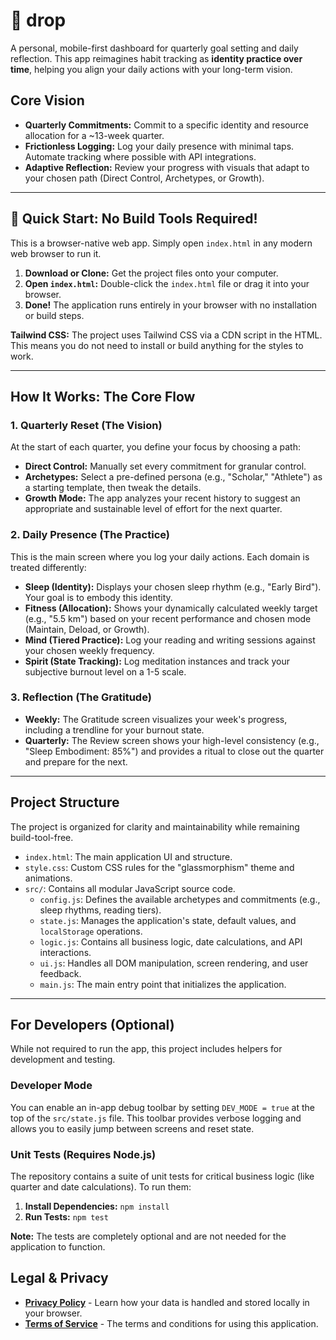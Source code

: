 # 🌊 drop

A personal, mobile-first dashboard for quarterly goal setting and daily reflection. This app reimagines habit tracking as **identity practice over time**, helping you align your daily actions with your long-term vision.

## Core Vision

*   **Quarterly Commitments:** Commit to a specific identity and resource allocation for a ~13-week quarter.
*   **Frictionless Logging:** Log your daily presence with minimal taps. Automate tracking where possible with API integrations.
*   **Adaptive Reflection:** Review your progress with visuals that adapt to your chosen path (Direct Control, Archetypes, or Growth).

---

## 🚀 Quick Start: No Build Tools Required!

This is a browser-native web app. Simply open `index.html` in any modern web browser to run it.

1.  **Download or Clone:** Get the project files onto your computer.
2.  **Open `index.html`:** Double-click the `index.html` file or drag it into your browser.
3.  **Done!** The application runs entirely in your browser with no installation or build steps.

**Tailwind CSS:** The project uses Tailwind CSS via a CDN script in the HTML. This means you do not need to install or build anything for the styles to work.

---

## How It Works: The Core Flow

### 1. Quarterly Reset (The Vision)
At the start of each quarter, you define your focus by choosing a path:
*   **Direct Control:** Manually set every commitment for granular control.
*   **Archetypes:** Select a pre-defined persona (e.g., "Scholar," "Athlete") as a starting template, then tweak the details.
*   **Growth Mode:** The app analyzes your recent history to suggest an appropriate and sustainable level of effort for the next quarter.

### 2. Daily Presence (The Practice)
This is the main screen where you log your daily actions. Each domain is treated differently:
*   **Sleep (Identity):** Displays your chosen sleep rhythm (e.g., "Early Bird"). Your goal is to embody this identity.
*   **Fitness (Allocation):** Shows your dynamically calculated weekly target (e.g., "5.5 km") based on your recent performance and chosen mode (Maintain, Deload, or Growth).
*   **Mind (Tiered Practice):** Log your reading and writing sessions against your chosen weekly frequency.
*   **Spirit (State Tracking):** Log meditation instances and track your subjective burnout level on a 1-5 scale.

### 3. Reflection (The Gratitude)
*   **Weekly:** The Gratitude screen visualizes your week's progress, including a trendline for your burnout state.
*   **Quarterly:** The Review screen shows your high-level consistency (e.g., "Sleep Embodiment: 85%") and provides a ritual to close out the quarter and prepare for the next.

---

## Project Structure

The project is organized for clarity and maintainability while remaining build-tool-free.

*   `index.html`: The main application UI and structure.
*   `style.css`: Custom CSS rules for the "glassmorphism" theme and animations.
*   `src/`: Contains all modular JavaScript source code.
    *   `config.js`: Defines the available archetypes and commitments (e.g., sleep rhythms, reading tiers).
    *   `state.js`: Manages the application's state, default values, and `localStorage` operations.
    *   `logic.js`: Contains all business logic, date calculations, and API interactions.
    *   `ui.js`: Handles all DOM manipulation, screen rendering, and user feedback.
    *   `main.js`: The main entry point that initializes the application.

---

## For Developers (Optional)

While not required to run the app, this project includes helpers for development and testing.

### Developer Mode
You can enable an in-app debug toolbar by setting `DEV_MODE = true` at the top of the `src/state.js` file. This toolbar provides verbose logging and allows you to easily jump between screens and reset state.

### Unit Tests (Requires Node.js)
The repository contains a suite of unit tests for critical business logic (like quarter and date calculations). To run them:

1.  **Install Dependencies:** `npm install`
2.  **Run Tests:** `npm test`

**Note:** The tests are completely optional and are not needed for the application to function.

## Legal & Privacy

*   **[Privacy Policy](PRIVACY.md)** - Learn how your data is handled and stored locally in your browser.
*   **[Terms of Service](TERMS.md)** - The terms and conditions for using this application.